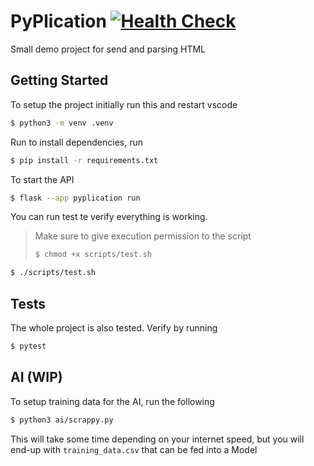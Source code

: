 # PyPlication [![Health Check](https://github.com/RubenBez/pyplication/actions/workflows/health-check.yml/badge.svg)](https://github.com/RubenBez/pyplication/actions/workflows/health-check.yml)

Small demo project for send and parsing HTML

## Getting Started

To setup the project initially run this and restart vscode
```bash
$ python3 -m venv .venv
```

Run to install dependencies, run
```bash
$ pip install -r requirements.txt
```

To start the API

```bash
$ flask --app pyplication run
```

You can run test te verify everything is working. 
> Make sure to give execution permission to the script
> ```bash
> $ chmod +x scripts/test.sh
> ```

```bash
$ ./scripts/test.sh
```

## Tests

The whole project is also tested. Verify by running 

```bash
$ pytest
```

## AI (WIP)

To setup training data for the AI, run the following

```bash
$ python3 ai/scrappy.py
```

This will take some time depending on your internet speed, but you will end-up with `training_data.csv` that can be fed into a Model